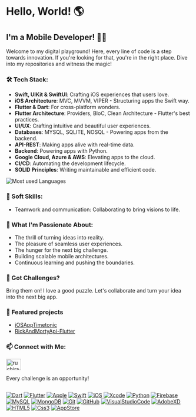 # Hello, World! 🌎

## I'm a Mobile Developer! 🎩✨

Welcome to my digital playground! Here, every line of code is a step towards innovation. If you're looking for that, you're in the right place. Dive into my repositories and witness the magic!

### 🛠 Tech Stack:
- **Swift, UIKit & SwiftUI**: Crafting iOS experiences that users love.
- **iOS Architecture**: MVC, MVVM, VIPER - Structuring apps the Swift way.
- **Flutter & Dart**: For cross-platform wonders. 
- **Flutter Architecture**: Providers, BloC, Clean Architecture - Flutter's best practices.
- **UI/UX**: Crafting intuitive and beautiful user experiences.
- **Databases**: MYSQL, SQLITE, NOSQL - Powering apps from the backend.
- **API-REST**: Making apps alive with real-time data.
- **Backend**: Powering apps with Python.
- **Google Cloud, Azure  & AWS**: Elevating apps to the cloud.
- **CI/CD**: Automating the development lifecycle.
- **SOLID Principles**: Writing maintainable and efficient code.

![Most used Languages](https://github-readme-stats.vercel.app/api/top-langs/?username=Jaime-A-Perez&layout=compact&theme=vision-friendly-dark)

### 🌟 Soft Skills:
- Teamwork and communication: Collaborating to bring visions to life.

### 🚀 What I'm Passionate About:
- The thrill of turning ideas into reality.
- The pleasure of seamless user experiences.
- The hunger for the next big challenge.
- Building scalable mobile architectures.
- Continuous learning and pushing the boundaries.

### 📱 Got Challenges? 
Bring them on! I love a good puzzle. Let's collaborate and turn your idea into the next big app.

### 🤩 Featured projects
- [iOSAppTimetonic](https://github.com/Jaime-A-Perez/iOSAppTimetonic)
- [RickAndMortyApi-Flutter](https://github.com/Jaime-A-Perez/RickAndMortyApi-Flutter)

### 📫 Connect with Me:
<a href="https://www.linkedin.com/in/jaime-alfonso-pérez-rojas" target="blank"><img align="center" src="https://raw.githubusercontent.com/rahuldkjain/github-profile-readme-generator/master/src/images/icons/Social/linked-in-alt.svg" alt="ruchirasinha93" height="30" width="40" /></a>

Every challenge is an opportunity!
##

[![Dart](https://img.shields.io/badge/-0F1216?style=for-the-badge&logo=dart&logoColor=0175C2)]()
 [![Flutter](https://img.shields.io/badge/-0F1216?style=for-the-badge&logo=flutter&logoColor=38C1F6&labelColor=101010)]()
 [![Apple](https://img.shields.io/badge/-0F1216?style=for-the-badge&logo=apple&logoColor=E8E9E9&labelColor=101010)]()
[![Swift](https://img.shields.io/badge/-0F1216?style=for-the-badge&logo=swift&logoColor=F05138&labelColor=101010)]()
[![iOS](https://img.shields.io/badge/-0F1216?style=for-the-badge&logo=iOS&logoColor=00000&labelColor=101010)]()
[![Xcode](https://img.shields.io/badge/-0F1216?style=for-the-badge&logo=xcode&logoColor=147EFB&labelColor=101010)]()
[![Python](https://img.shields.io/badge/-0F1216?style=for-the-badge&logo=Python&logoColor=3776AB&labelColor=101010)]()
[![Firebase](https://img.shields.io/badge/-0F1216?style=for-the-badge&logo=Firebase&logoColor=FFCA28&labelColor=101010)]()
[![MySQL](https://img.shields.io/badge/-0F1216?style=for-the-badge&logo=MySQL&logoColor=4479A1&labelColor=101010)]()
[![MongoDB](https://img.shields.io/badge/-0F1216?style=for-the-badge&logo=MongoDB&logoColor=47A248&labelColor=101010)]()
[![Git](https://img.shields.io/badge/-0F1216?style=for-the-badge&logo=Git&logoColor=F05032&labelColor=101010)]()
[![GitHub](https://img.shields.io/badge/-0F1216?style=for-the-badge&logo=GitHub&logoColor=11117&labelColor=101010)]()
[![VisualStudioCode](https://img.shields.io/badge/-0F1216?style=for-the-badge&logo=visualStudioCode&logoColor=007ACC&labelColor=101010)]()
[![AdobeXD](https://img.shields.io/badge/-0F1216?style=for-the-badge&logo=adobeXD&logoColor=#FF61F6&labelColor=101010)]()
[![HTML5](https://img.shields.io/badge/-0F1216?style=for-the-badge&logo=HTML5&logoColor=#E34F26&labelColor=101010)]()
[![Css3](https://img.shields.io/badge/-0F1216?style=for-the-badge&logo=CSS3&logoColor=#1572B6&labelColor=101010)]()
[![AppStore](https://img.shields.io/badge/-0F1216?style=for-the-badge&logo=appStore&logoColor=#0D96F6&labelColor=101010)]()



